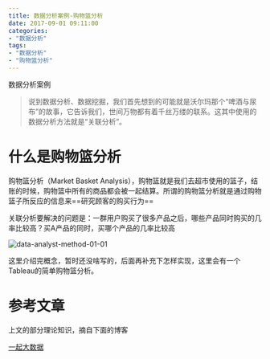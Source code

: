 ```yaml
---
title: 数据分析案例-购物篮分析
date: 2017-09-01 09:11:00
categories:
- "数据分析"
tags:
- "数据分析"
- "购物篮分析"
---
```


数据分析案例

> 说到数据分析、数据挖掘，我们首先想到的可能就是沃尔玛那个“啤酒与尿布”的故事，它告诉我们，世间万物都有着千丝万缕的联系。这其中使用的数据分析方法就是“关联分析”。

# 什么是购物篮分析
购物篮分析（Market Basket Analysis），购物篮就是我们去超市使用的篮子，结账的时候，购物篮中所有的商品都会被一起结算。所谓的购物篮分析就是通过购物篮子所反应的信息来==研究顾客的购买行为==

<!-- more -->

关联分析要解决的问题是：一群用户购买了很多产品之后，哪些产品同时购买的几率比较高？买A产品的同时，买哪个产品的几率比较高

![data-analyst-method-01-01](http://7xl61k.com1.z0.glb.clouddn.com/data-analyst-method-01.png-blog.photo)

这里介绍完概念，暂时还没啥写的，后面再补充下怎样实现，这里会有一个Tableau的简单购物篮分析。

# 参考文章
上文的部分理论知识，摘自下面的博客

[一起大数据](http://www.17bigdata.com/%E5%A4%9A%E8%A7%92%E5%BA%A6%E7%9C%8B%E6%95%B0%E6%8D%AE%E6%8C%96%E6%8E%98%E7%BB%8F%E5%85%B8%E6%A1%88%E4%BE%8B-%E8%B4%AD%E7%89%A9%E7%AF%AE%E5%88%86%E6%9E%90.html)



